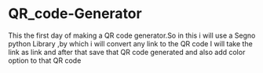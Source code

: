 # QR_code-Generator
This the first day of making a QR code generator.So in this i will use a Segno python Library ,by which i will convert any link to the QR code
I will take the link as link and after that save that QR code generated and also add color option to that QR code
